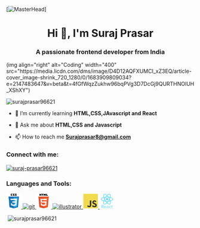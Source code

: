 [![MasterHead](https://encrypted-tbn0.gstatic.com/images?q=tbn:ANd9GcTZQ_pu056Hw96j7Rv3ODm0yyrEWKpoSnIFLA&usqp=CAU)]
<h1 align="center">Hi 👋, I'm Suraj Prasar</h1>
<h3 align="center">A passionate frontend developer from India</h3>
(img align="right" alt="Coding" width="400" src="https://media.licdn.com/dms/image/D4D12AQFXUMCI_xZ3EQ/article-cover_image-shrink_720_1280/0/1683909809034?e=2147483647&v=beta&t=4fGfWqzZukhw96bqPVg3D7DcGj9QURTHNOlUH_XShXY")

<p align="left"> <img src="https://komarev.com/ghpvc/?username=surajprasar96621&label=Profile%20views&color=0e75b6&style=flat" alt="surajprasar96621" /> </p>

- 🌱 I’m currently learning **HTML,CSS,JAvascript and React**

- 💬 Ask me about **HTML,CSS and Javascript**

- 📫 How to reach me **Surajprasar8@gmail.com**

<h3 align="left">Connect with me:</h3>
<p align="left">
<a href="https://linkedin.com/in/suraj-prasar96621" target="blank"><img align="center" src="https://raw.githubusercontent.com/rahuldkjain/github-profile-readme-generator/master/src/images/icons/Social/linked-in-alt.svg" alt="suraj-prasar96621" height="30" width="40" /></a>
</p>

<h3 align="left">Languages and Tools:</h3>
<p align="left"> <a href="https://www.w3schools.com/css/" target="_blank" rel="noreferrer"> <img src="https://raw.githubusercontent.com/devicons/devicon/master/icons/css3/css3-original-wordmark.svg" alt="css3" width="40" height="40"/> </a> <a href="https://git-scm.com/" target="_blank" rel="noreferrer"> <img src="https://www.vectorlogo.zone/logos/git-scm/git-scm-icon.svg" alt="git" width="40" height="40"/> </a> <a href="https://www.w3.org/html/" target="_blank" rel="noreferrer"> <img src="https://raw.githubusercontent.com/devicons/devicon/master/icons/html5/html5-original-wordmark.svg" alt="html5" width="40" height="40"/> </a> <a href="https://www.adobe.com/in/products/illustrator.html" target="_blank" rel="noreferrer"> <img src="https://www.vectorlogo.zone/logos/adobe_illustrator/adobe_illustrator-icon.svg" alt="illustrator" width="40" height="40"/> </a> <a href="https://developer.mozilla.org/en-US/docs/Web/JavaScript" target="_blank" rel="noreferrer"> <img src="https://raw.githubusercontent.com/devicons/devicon/master/icons/javascript/javascript-original.svg" alt="javascript" width="40" height="40"/> </a> <a href="https://reactjs.org/" target="_blank" rel="noreferrer"> <img src="https://raw.githubusercontent.com/devicons/devicon/master/icons/react/react-original-wordmark.svg" alt="react" width="40" height="40"/> </a> </p>

<p>&nbsp;<img align="center" src="https://github-readme-stats.vercel.app/api?username=surajprasar96621&show_icons=true&locale=en" alt="surajprasar96621" /></p>
